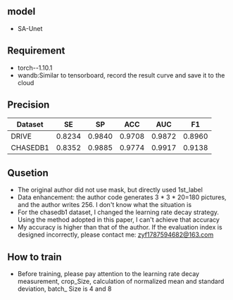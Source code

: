 ## model

* SA-Unet

## Requirement

* torch--1.10.1
* wandb:Similar to tensorboard, record the result curve and save it to the cloud

## Precision

| Dataset  |   SE   |   SP   |  ACC   |  AUC   | F1     |
|----------|:------:|:------:|:------:|:------:|--------|
| DRIVE    | 0.8234 | 0.9840 | 0.9708 | 0.9872 | 0.8960 |
| CHASEDB1 | 0.8352 | 0.9885 | 0.9774 | 0.9917 | 0.9138 |

## Qusetion

* The original author did not use mask, but directly used 1st_label
* Data enhancement: the author code generates 3 * 3 * 20=180 pictures, and the author writes 256. I don't know what the
  situation is
* For the chasedb1 dataset, I changed the learning rate decay strategy. Using the method adopted in this paper, I
  can't achieve that accuracy
* My accuracy is higher than that of the author. If the evaluation index is designed incorrectly, please contact me:
  zyf1787594682@163.com

## How to train

* Before training, please pay attention to the learning rate decay measurement, crop_Size, calculation of normalized
  mean and standard deviation, batch_ Size is 4 and 8

